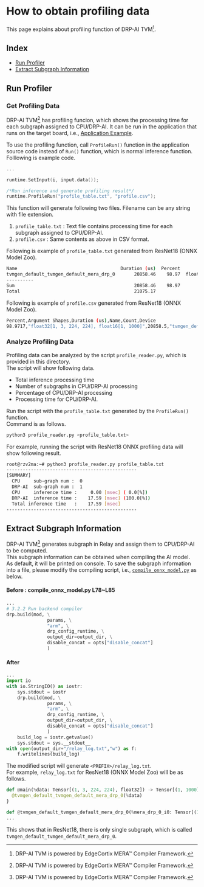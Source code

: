 # How to obtain profiling data

This page explains about profiling function of DRP-AI TVM[^1].

## Index
- [Run Profiler](#run-profiler)  
- [Extract Subgraph Information](#extract-subgraph-information)  

## Run Profiler
### Get Profiling Data
DRP-AI TVM[^1] has profiling funcion, which shows the processing time for each subgraph assigned to CPU/DRP-AI.
It can be run in the application that runs on the target board, i.e., [Application Example](../../../apps).

To use the profiling function, call `ProfileRun()` function in the application source code instead of `Run()` function, which is normal inference function.  
Folllowing is example code.  
```cpp
...

runtime.SetInput(i, input.data());

/*Run inference and generate profiling result*/
runtime.ProfileRun("profile_table.txt", "profile.csv");

```
This function will generate following two files.  Filename can be any string with file extension.
1. `profile_table.txt` : Text file contains processing time for each subgraph assigned to CPU/DRP-AI.  
2. `profile.csv`       : Same contents as above in CSV format.  

Following is example of `profile_table.txt` generated from ResNet18 (ONNX Model Zoo).
```sh
Name                                      Duration (us)  Percent                            Argument Shapes  Device  Count  
tvmgen_default_tvmgen_default_mera_drp_0       20858.46    98.97  float32[1, 3, 224, 224], float16[1, 1000]    cpu0      1  
----------                                                                                                                  
Sum                                            20858.46    98.97                                                         1  
Total                                          21075.17                                                        cpu0      1  
```

Following is example of `profile.csv` generated from ResNet18 (ONNX Model Zoo).
```sh
Percent,Argument Shapes,Duration (us),Name,Count,Device
98.9717,"float32[1, 3, 224, 224], float16[1, 1000]",20858.5,"tvmgen_default_tvmgen_default_mera_drp_0",1,"cpu0"
```


### Analyze Profiling Data
Profiling data can be analyzed by the script `profile_reader.py`, which is provided in this directory.  
The script will show following data.  
- Total inference processing time  
- Number of subgraphs in CPU/DRP-AI processing  
- Percentage of CPU/DRP-AI processing  
- Processing time for CPU/DRP-AI.  

Run the script with the `profile_table.txt` generated by the `ProfileRun()` function.  
Command is as follows.  
```sh
python3 profile_reader.py <profile_table.txt>
```

For example, running the script with ResNet18 ONNX profiling data will show following result.  
```sh
root@rzv2ma:~# python3 profile_reader.py profile_table.txt
------------------------------------------------
[SUMMARY]
  CPU     sub-graph num :  0
  DRP-AI  sub-graph num :  1
  CPU     inference time :     0.00 [msec] ( 0.0[%])
  DRP-AI  inference time :    17.59 [msec] (100.0[%])
  Total inference time   :    17.59 [msec]
------------------------------------------------
```

## Extract Subgraph Information
DRP-AI TVM[^1] generates subgraph in Relay and assign them to CPU/DRP-AI to be computed.  
This subgraph information can be obtained when compiling the AI model.
As default, it will be printed on console.
To save the subgraph information into a file, please modify the compiling script, i.e., [`compile_onnx_model.py`](../../../tutorials) as below.  

#### Before : compile_onnx_model.py L78~L85
```py
...
# 3.2.2 Run backend compiler
drp.build(mod, \
               params, \
               "arm", \
               drp_config_runtime, \
               output_dir=output_dir, \
               disable_concat = opts["disable_concat"]
               )

```

#### After
```py
...
import io
with io.StringIO() as iostr:
    sys.stdout = iostr
    drp.build(mod, \
               params, \
               "arm", \
               drp_config_runtime, \
               output_dir=output_dir, \
               disable_concat = opts["disable_concat"]
               )
    build_log = iostr.getvalue()
    sys.stdout = sys.__stdout__
with open(output_dir+"/relay_log.txt","w") as f:
    f.writelines(build_log)
```

The modified script will generate `<PREFIX>/relay_log.txt`.  
For example, `relay_log.txt` for ResNet18 (ONNX Model Zoo) will be as follows.
```py
def @main(%data: Tensor[(1, 3, 224, 224), float32]) -> Tensor[(1, 1000), float16] {
  @tvmgen_default_tvmgen_default_mera_drp_0(%data)
}

def @tvmgen_default_tvmgen_default_mera_drp_0(%mera_drp_0_i0: Tensor[(1, 3, 224, 224), float32], Inline=1, Compiler="mera_drp", global_symbol="tvmgen_default_tvmgen_default_mera_drp_0", Primitive=1) -> Tensor[(1, 1000), float16] {
...
```
This shows that in ResNet18, there is only single subgraph, which is called `tvmgen_default_tvmgen_default_mera_drp_0`.


[^1]: DRP-AI TVM is powered by EdgeCortix MERA™ Compiler Framework.
